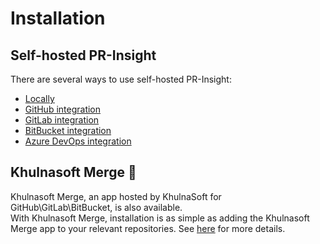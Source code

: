 # Installation

## Self-hosted PR-Insight

There are several ways to use self-hosted PR-Insight:

- [Locally](./locally.md)
- [GitHub integration](./github.md)
- [GitLab integration](./gitlab.md)
- [BitBucket integration](./bitbucket.md)
- [Azure DevOps integration](./azure.md)

## Khulnasoft Merge 💎
Khulnasoft Merge, an app hosted by KhulnaSoft for GitHub\GitLab\BitBucket, is also available.
<br>
With Khulnasoft Merge, installation is as simple as adding the Khulnasoft Merge app to your relevant repositories.
See [here](https://pr-insight-docs.khulnasoft.com/installation/khulnasoft_merge/) for more details.
